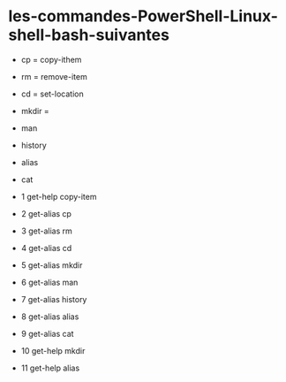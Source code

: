 # les-commandes-PowerShell-Linux-shell-bash-suivantes
* cp     =  copy-ithem 
* rm     =  remove-item
* cd     =  set-location
* mkdir  =  
* man
* history
* alias
* cat


 * 1 get-help copy-item
 * 2 get-alias cp
 * 3 get-alias rm
 * 4 get-alias cd
 * 5 get-alias mkdir
 * 6 get-alias man
 * 7 get-alias history
 * 8 get-alias alias
 * 9 get-alias cat
 * 10 get-help mkdir
 * 11 get-help alias
